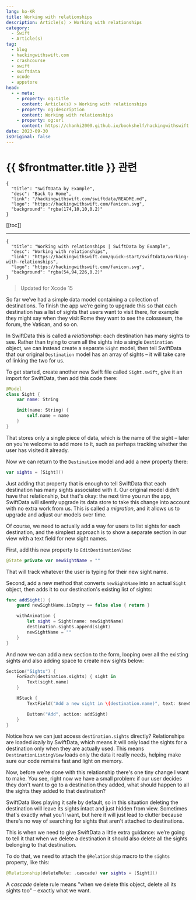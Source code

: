```yaml
---
lang: ko-KR
title: Working with relationships
description: Article(s) > Working with relationships
category:
  - Swift
  - Article(s)
tag: 
  - blog
  - hackingwithswift.com
  - crashcourse
  - swift
  - swiftdata
  - xcode
  - appstore
head:
  - - meta:
    - property: og:title
      content: Article(s) > Working with relationships
    - property: og:description
      content: Working with relationships
    - property: og:url
      content: https://chanhi2000.github.io/bookshelf/hackingwithswift.com/swiftdata/working-with-relationships.html
date: 2023-09-30
isOriginal: false
---
```


# {{ $frontmatter.title }} 관련

```component VPCard
{
  "title": "SwiftData by Example",
  "desc": "Back to Home",
  "link": "/hackingwithswift.com/swiftdata/README.md",
  "logo": "https://hackingwithswift.com/favicon.svg",
  "background": "rgba(174,10,10,0.2)"
}
```

[[toc]]

---

```component VPCard
{
  "title": "Working with relationships | SwiftData by Example",
  "desc": "Working with relationships",
  "link": "https://hackingwithswift.com/quick-start/swiftdata/working-with-relationships", 
  "logo": "https://hackingwithswift.com/favicon.svg",
  "background": "rgba(54,94,226,0.2)"
}
```

> Updated for Xcode 15

<VidStack src="youtube/m1H7Q7EM_6Y" />

So far we’ve had a simple data model containing a collection of destinations. To finish the app we’re going to upgrade this so that each destination has a list of sights that users want to visit there, for example they might say when they visit Rome they want to see the colosseum, the forum, the Vatican, and so on.

In SwiftData this is called a *relationship*: each destination has many sights to see. Rather than trying to cram all the sights into a single `Destination` object, we can instead create a separate `Sight` model, then tell SwiftData that our original `Destination` model has an array of sights – it will take care of linking the two for us.

To get started, create another new Swift file called <FontIcon icon="fa-brands fa-swift"/>`Sight.swift`, give it an import for SwiftData, then add this code there:

```swift
@Model
class Sight {
    var name: String

    init(name: String) {
        self.name = name
    }
}
```

That stores only a single piece of data, which is the name of the sight – later on you're welcome to add more to it, such as perhaps tracking whether the user has visited it already.

Now we can return to the `Destination` model and add a new property there:

```swift
var sights = [Sight]()
```

Just adding that property that is enough to tell SwiftData that each destination has many sights associated with it. Our original model didn't have that relationship, but that's okay: the next time you run the app, SwiftData will silently upgrade its data store to take this change into account with no extra work from us. This is called a *migration*, and it allows us to upgrade and adjust our models over time.

Of course, we need to actually add a way for users to list sights for each destination, and the simplest approach is to show a separate section in our view with a text field for new sight names.

First, add this new property to `EditDestinationView`:

```swift
@State private var newSightName = ""
```

That will track whatever the user is typing for their new sight name.

Second, add a new method that converts `newSightName` into an actual `Sight` object, then adds it to our destination's existing list of sights:

```swift
func addSight() {
    guard newSightName.isEmpty == false else { return }

    withAnimation {
        let sight = Sight(name: newSightName)
        destination.sights.append(sight)
        newSightName = ""
    }
}
```

And now we can add a new section to the form, looping over all the existing sights and also adding space to create new sights below:

```swift
Section("Sights") {
    ForEach(destination.sights) { sight in
        Text(sight.name)
    }

    HStack {
        TextField("Add a new sight in \(destination.name)", text: $newSightName)

        Button("Add", action: addSight)
    }
}
```

Notice how we can just access `destination.sights` directly? Relationships are loaded *lazily* by SwiftData, which means it will only load the sights for a destination only when they are actually used. This means `DestinationListingView` loads only the data it really needs, helping make sure our code remains fast and light on memory.

Now, before we're done with this relationship there's one tiny change I want to make. You see, right now we have a small problem: if our user decides they don't want to go to a destination they added, what should happen to all the sights they added to that destination?

SwiftData likes playing it safe by default, so in this situation deleting the destination will leave its sights intact and just hidden from view. Sometimes that's exactly what you'll want, but here it will just lead to clutter because there's no way of searching for sights that aren't attached to destinations.

This is when we need to give SwiftData a little extra guidance: we’re going to tell it that when we delete a destination it should also delete all the sights belonging to that destination.

To do that, we need to attach the `@Relationship` macro to the `sights` property, like this:

```swift
@Relationship(deleteRule: .cascade) var sights = [Sight]()
```

A *cascade* delete rule means "when we delete this object, delete all its sights too" – exactly what we want.

